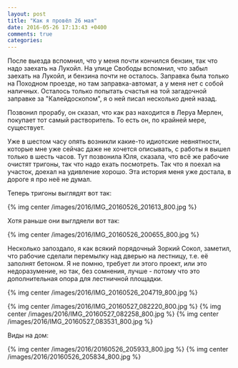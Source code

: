 ```yaml
---
layout: post
title: "Как я провёл 26 мая"
date: 2016-05-26 17:13:43 +0400
comments: true
categories: 
---
```

После выезда вспомнил, что у меня почти кончился бензин, так что надо заехать на Лукойл. На улице Свободы вспомнил, что забыл заехать на Лукойл, и бензина почти не осталось. Заправка была только на Походном проезде, но там заправка-автомат, а у меня нет с собой наличных. Осталось только попытать счастья на той загадочной заправке за "Калейдоскопом", я о ней писал несколько дней назад.

Позвонил прорабу, он сказал, что как раз находится в Леруа Мерлен, покупает тот самый растворитель. То есть он, по крайней мере, существует. 

Уже в шестом часу опять возникли какие-то идиотские невнятности, которые мне уже сейчас даже не хочется описывать, с работы я вышел только в шесть часов. Тут позвонила Юля, сказала, что всё же рабочие очистят тригоны, так что надо ехать посмотреть. Так что я поехал на участок, доехал на удивление хорошо. Эта история меня уже достала, в дороге я про неё не думал.


Теперь тригоны выглядят вот так:

{% img center /images/2016/IMG_20160526_201613_800.jpg %}

Хотя раньше они выглдяели вот так:

{% img center /images/2016/IMG_20160526_200655_800.jpg %}

Несколько запоздало, я как всякий порядочный Зоркий Сокол, заметил, что рабочие сделали перемылку над дверью на лестницу, т.е. её заполнят бетоном. Я не помню, требует ли этого проект, или это недоразумение, но так, без сомнения, лучше - потому что это дополнительная опора для лестничной площадки.

{% img center /images/2016/IMG_20160526_204719_800.jpg %}

{% img center /images/2016/IMG_20160527_082220_800.jpg %}
{% img center /images/2016/IMG_20160527_082258_800.jpg %}
{% img center /images/2016/IMG_20160527_083531_800.jpg %}




Виды на дом:


{% img center /images/2016/20160526_205933_800.jpg %}
{% img center /images/2016/20160526_205834_800.jpg %}
